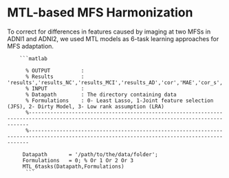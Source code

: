 # MTL-based MFS Harmonization

  To correct for differences in features caused by imaging at two MFSs in ADNI1 and ADNI2, we used MTL models as 6-task learning approaches for MFS adaptation.
    
        ```matlab

          % OUTPUT          : 
          % Results         : 'results','results_NC','results_MCI','results_AD','cor','MAE','cor_s','CorNC','CorMCI','CorAD','MAE_NC','MAE_MCI','MAE_AD'
          % INPUT           :
          % Datapath        : The directory containing data
          % Formulations    : 0- Least Lasso, 1-Joint feature selection (JFS), 2- Dirty Model, 3- Low rank assumption (LRA)
          %--------------------------------------------------------------------------------------------------------------------------------------------
          %--------------------------------------------------------------------------------------------------------------------------------------------
        
         Datapath       = '/path/to/the/data/folder';
         Formulations   = 0; % Or 1 Or 2 Or 3
         MTL_6tasks(Datapath,Formulations)
          ```
